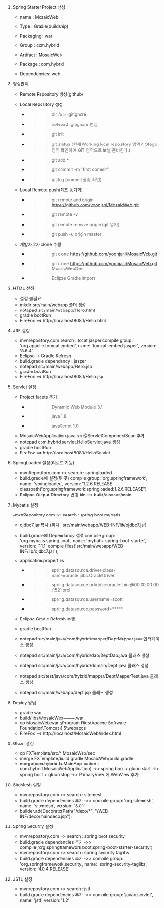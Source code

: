 1. Spring Starter Project 생성

	- name : MosaicWeb
	- Type : Gradle(buildship)
	- Packaging : war
	- Group : com.hybrid
	- Artifact : MosaicWeb
	- Package : com.hybrid
	
	- Dependencies: web
	
2. 형상관리

	- Remote Repository 생성(github)
	
	- Local Repository 생성
		- >> dir /a > .gitignore
		- >> notepad .gitignore 편집
		- >> git init
		- >> git status (현재 Working local repository 영역과  Stage 영역 확인하여 GIT 영역으로 보낼 준비한다.)
		- >> git add *
		- >> git commit -m "first commit"
		- >> git log (commit 상황 확인)
		
	- Local Remote push(최초 동기화)
		- >> git remote add origin https://github.com/yoonjani/MosaicWeb.git
		- >> git remote -v
		- >> git remote remove origin (git 넣기)
		- >> git push -u origin master

	- 개발자 2가 clone 수행
		- >> git clone https://github.com/yoonjani/MosaicWeb.git
		- >> git clone https://github.com/yoonjani/MosaicWeb.git MosaicWebDev
		- >> Eclipse Gradle Import
3. HTML 설정
 
	- 설정 불필요
	- mkdir src/main/webapp 폴더 생성
	- notepad src/main/webapp/Hello.html
	- gradle bootRun
	- FireFox ==> http://localhost8080/Hello.html
	
4. JSP 설정

	- mvnrepository.com search : tocat jasper
	  compile group: 'org.apache.tomcat.embed', name: 'tomcat-embed-jasper', version: '8.5.4'
	- Eclipse -> Gradle Refresh 
	- build.gradle dependancy : jasper
	- notepad src/main/webapp/Hello.jsp
	- gradle bootRun
	- FireFox ==> http://localhost8080/Hello.jsp
	
5. Servlet 설정
	
	- Project facets 추가
		- >> Dynamic Web Module 3.1
		- >> java 1.8
		- >> javaScript 1.0
	- MosaicWebApplication.java << @ServletComponentScan 추가
	- notepad com.hybrid.servlet.HelloServlet.java 생성
	- gradle bootRun
	- FireFox ==> http://localhost8080/HelloServlet

6. SpringLoaded 설정(리로드 기능)
	
	- mvnRepository.com >> search : springloaded
	- build.gradle에 설정(두 곳)
		compile group: 'org.springframework', name: 'springloaded', version: '1.2.6.RELEASE'
		classpath("org.springframework:springloaded:1.2.6.RELEASE")
	- Eclipse Output Directory 변경
	  bin ==> build/classes/main	
	
7. Mybatis 설정

	-mvnRepository.com >> search : spring boot mybatis
	- ojdbc7.jar 복사 (위치 : src/main/webapp/WEB-INF/lib/ojdbc7.jar) 
	- build.gradle에 Dependancy 설정
		compile group: 'org.mybatis.spring.boot', name: 'mybatis-spring-boot-starter', version: '1.1.1'
		compile files('src/main/webapp/WEB-INF/lib/ojdbc7.jar');
	- application.properties
		- >> spring.datasource.driver-class-name=oracle.jdbc.OracleDriver
		- >> spring.datasource.url=jdbc:oracle:thin:@00.00.00.00:1521:orcl
		- >> spring.datasource.username=scott
		- >> spring.datasource.password=*****
			
	- Eclipse Gradle Refresh 수행	
	- gradle bootRun
	- notepad src/main/java/com/hybrid/mapper/DeptMapper.java 인터페이스 생성
	- notepad src/main/java/com/hybrid/dao/DeptDao.java 클래스 생성
	- notepad src/main/java/com/hybrid/domain/Dept.java 클래스 생성
	- notepad src/test/java/com/hybrid/mapper/DeptMapperTest.java 클래스 생성
	- notepad src/main/webapp/dept.jsp 클래스 생성
	
8. Deploy 방법

	- gradle war
	- build/libs/MosaicWeb~~~~.war
	- cp MosaicWeb.war :\Program Files\Apache Software Foundation\Tomcat 8.5\webapps
	- FireFox ==> http://localhost/MosaicWeb/index.html
	
9. Gluon 설정	

	- cp FXTemplate/src/* MosaicWeb/sec
	- merge FXTemplate/build.gradle MosaicWeb/build.gradle
	- merge(com.hybrid.fx.MainApplication + com.hybrid.MosaicWebApplication)
		->> spring boot + gluon start
		->> spring boot + gluon stop
		->> PrimaryView 에 WebView 추가
		
10. SiteMesh 설정

	- mvnrepository.com >> search : sitemesh
	- build.gradle dependencies 추가
		->> compile group: 'org.sitemesh', name: 'sitemesh', version: '3.0.1'
	- builder.addDecoratorPath("/deco/*", "/WEB-INF/deco/maindeco.jsp");	
	
11. Spring Security 설정

	- mvnrepository.com >> search : spring boot security
	- build.gradle dependencies 추가
		->> compile('org.springframework.boot:spring-boot-starter-security')	
	- mvnrepository.com >> search : spring security taglibs	
	- build.gradle dependencies 추가
		->> compile group: 'org.springframework.security', name: 'spring-security-taglibs', version: '4.0.4.RELEASE'
	
12. JSTL 설정	

	- mvnrepository.com >> search : jstl
	- build.gradle dependencies 추가
		->> compile group: 'javax.servlet', name: 'jstl', version: '1.2'
	
	